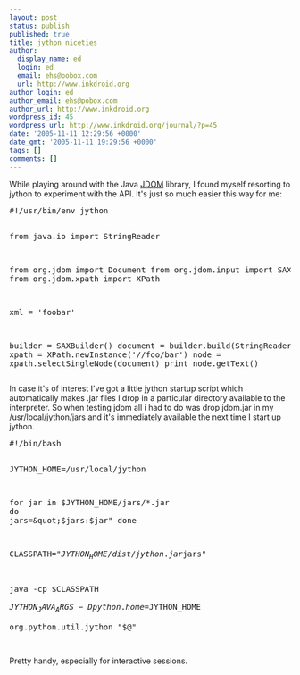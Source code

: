 ```yaml
---
layout: post
status: publish
published: true
title: jython niceties
author:
  display_name: ed
  login: ed
  email: ehs@pobox.com
  url: http://www.inkdroid.org
author_login: ed
author_email: ehs@pobox.com
author_url: http://www.inkdroid.org
wordpress_id: 45
wordpress_url: http://www.inkdroid.org/journal/?p=45
date: '2005-11-11 12:29:56 +0000'
date_gmt: '2005-11-11 19:29:56 +0000'
tags: []
comments: []
---
```

<p>While playing around with the Java <a href="http://www.jdom.org/">JDOM</a> library, I found myself resorting to jython to experiment with the API. It's just so much easier this way for me:</p>
<pre lang="python">
#!/usr/bin/env jython

from java.io import StringReader

from org.jdom import Document
from org.jdom.input import SAXBuilder
from org.jdom.xpath import XPath

xml = '<foo><bar>foobar</bar></foo>'

builder = SAXBuilder()
document = builder.build(StringReader(xml))
xpath = XPath.newInstance('//foo/bar')
node = xpath.selectSingleNode(document)
print node.getText()
</pre>
<p>In case it's of interest I've got a little jython startup script which automatically makes .jar files I drop in a particular directory available to the interpreter. So when testing jdom all i had to do was drop jdom.jar in my /usr/local/jython/jars and it's immediately available the next time I start up jython.</p>
<pre lang="sh">
#!/bin/bash

JYTHON_HOME=/usr/local/jython

for jar in $JYTHON_HOME/jars/*.jar
do
    jars=&quot;$jars:$jar&quot;
done

CLASSPATH=&quot;$JYTHON_HOME/dist/jython.jar$jars&quot;

java -cp $CLASSPATH \
	$JYTHON_JAVA_ARGS -Dpython.home=$JYTHON_HOME \
	org.python.util.jython &quot;$@&quot;

</pre>
<p>Pretty handy, especially for interactive sessions.</p>
